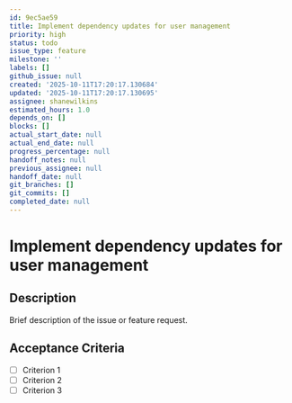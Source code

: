 ```yaml
---
id: 9ec5ae59
title: Implement dependency updates for user management
priority: high
status: todo
issue_type: feature
milestone: ''
labels: []
github_issue: null
created: '2025-10-11T17:20:17.130684'
updated: '2025-10-11T17:20:17.130695'
assignee: shanewilkins
estimated_hours: 1.0
depends_on: []
blocks: []
actual_start_date: null
actual_end_date: null
progress_percentage: null
handoff_notes: null
previous_assignee: null
handoff_date: null
git_branches: []
git_commits: []
completed_date: null
---
```


# Implement dependency updates for user management

## Description

Brief description of the issue or feature request.

## Acceptance Criteria

- [ ] Criterion 1
- [ ] Criterion 2
- [ ] Criterion 3
